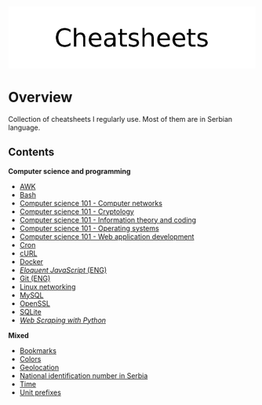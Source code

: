 <p align="center">
	<img src="assets/logo.png" alt="Cheatsheets">
</p>

# Overview

Collection of cheatsheets I regularly use. Most of them are in Serbian language. 

## Contents

**Computer science and programming**

- [AWK](cheatsheets/awk/)
- [Bash](cheatsheets/bash/)
- [Computer science 101 - Computer networks](cheatsheets/compsci/computer_networks/)
- [Computer science 101 - Cryptology](cheatsheets/compsci/cryptology/)
- [Computer science 101 - Information theory and coding](cheatsheets/compsci/information_theory/)
- [Computer science 101 - Operating systems](cheatsheets/compsci/operating_systems/)
- [Computer science 101 - Web application development](cheatsheets/compsci/web_application_development.md)
- [Cron](cheatsheets/crontab.md)
- [cURL](cheatsheets/curl.md)
- [Docker](cheatsheets/docker/)
- [*Eloquent JavaScript* (ENG)](cheatsheets/ejs/)
- [Git (ENG)](cheatsheets/git.md)
- [Linux networking](cheatsheets/linux_networking.md)
- [MySQL](cheatsheets/mysql/)
- [OpenSSL](cheatsheets/openssl/)
- [SQLite](cheatsheets/sqlite/)
- [*Web Scraping with Python*](cheatsheets/web_scraping_with_python.md)

**Mixed**

- [Bookmarks](cheatsheets/misc/bookmarks.md)
- [Colors](cheatsheets/misc/colors.md)
- [Geolocation](cheatsheets/misc/geolocation.md)
- [National identification number in Serbia](cheatsheets/misc/jmbg.md)
- [Time](cheatsheets/misc/time.md)
- [Unit prefixes](cheatsheets/misc/unit_prefixes.md)
